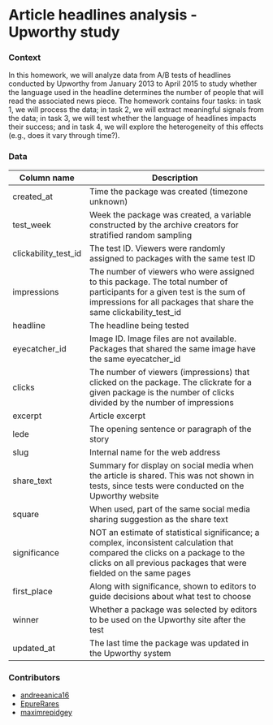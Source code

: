 <h1>Article headlines analysis - Upworthy study</h1>

<h3>Context</h3>

In this homework, we will analyze data from A/B tests of headlines conducted by Upworthy from January 2013 to April 2015 to study whether the language used in the headline determines the number of people that will read the associated news piece. The homework contains four tasks: in task 1, we will process the data; in task 2, we will extract meaningful signals from the data; in task 3, we will test whether the language of headlines impacts their success; and in task 4, we will explore the heterogeneity of this effects (e.g., does it vary through time?).

<h3>Data</h3>

| Column name          | Description                                                                                                                                                                                       |
|----------------------|---------------------------------------------------------------------------------------------------------------------------------------------------------------------------------------------------|
| created_at           | Time the package was created (timezone unknown)                                                                                                                                                   |
| test_week            | Week the package was created, a variable constructed by the archive creators for stratified random sampling                                                                                       |
| clickability_test_id | The test ID. Viewers were randomly assigned to packages with the same test ID                                                                                                                     |
| impressions          | The number of viewers who were assigned to this package. The total number of participants for a given test is the sum of impressions for all packages that share the same clickability_test_id    |
| headline             | The headline being tested                                                                                                                                                                         |
| eyecatcher_id        | Image ID. Image files are not available. Packages that shared the same image have the same eyecatcher_id                                                                                          |
| clicks               | The number of viewers (impressions) that clicked on the package. The clickrate for a given package is the number of clicks divided by the number of impressions                                   |
| excerpt              | Article excerpt                                                                                                                                                                                   |
| lede                 | The opening sentence or paragraph of the story                                                                                                                                                    |
| slug                 | Internal name for the web address                                                                                                                                                                 |
| share_text           | Summary for display on social media when the article is shared. This was not shown in tests, since tests were conducted on the Upworthy website                                                   |
| square               | When used, part of the same social media sharing suggestion as the share text                                                                                                                     |
| significance         | NOT an estimate of statistical significance; a complex, inconsistent calculation that compared the clicks on a package to the clicks on all previous packages that were fielded on the same pages |
| first_place          | Along with significance, shown to editors to guide decisions about what test to choose                                                                                                            |
| winner               | Whether a package was selected by editors to be used on the Upworthy site after the test                                                                                                          |
| updated_at           | The last time the package was updated in the Upworthy system                                                                                                                                      |


<h3>Contributors</h3>

<ul>
    <li>
        <a href="https://github.com/andreeanica16">andreeanica16</a>
    </li>
    <li>
        <a href="https://github.com/EpureRares">EpureRares</a>
    </li>
    <li>
        <a href="https://github.com/maximrepidgey">maximrepidgey</a>
    </li>
</ul>
